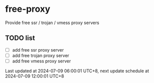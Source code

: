 
# free-proxy
Provide free ssr / trojan / vmess proxy servers


## TODO list
- [ ] add free ssr proxy server
- [ ] add free trojan proxy server
- [ ] add free vmess proxy server

Last updated at 2024-07-09 06:00:01 UTC+8, next update schedule at 2024-07-09 12:00:01 UTC+8

